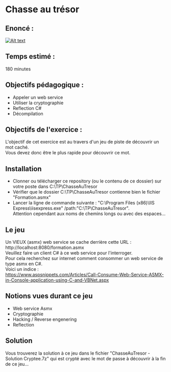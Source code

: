 # Chasse au trésor  
## Enoncé :  
  
[![Alt text](https://img.youtube.com/vi/HVq0fFf4f9U/mqdefault.jpg)](https://youtu.be/HVq0fFf4f9U)  
  
## Temps estimé :  
180 minutes  
## Objectifs pédagogique :  
- Appeler un web service  
- Utiliser la cryptographie  
- Reflection C#  
- Décompilation  
  
## Objectifs de l'exercice :  
L'objectif de cet exercice est au travers d'un jeu de piste de découvrir un mot caché.  
Vous devez donc être le plus rapide pour découvrir ce mot.  
  
## Installation  
- Clonner ou télécharger ce repository (ou le contenu de ce dossier) sur votre poste dans C:\TP\ChasseAuTresor  
- Vérifier que le dossier C:\TP\ChasseAuTresor contienne bien le fichier "Formation.asmx"  
- Lancer la ligne de commande suivante : "C:\Program Files (x86)\IIS Express\iisexpress.exe" /path:"C:\TP\ChasseAuTresor".  
  Attention cependant aux noms de chemins longs ou avec des espaces...  
  
## Le jeu  
Un VIEUX (asmx) web service se cache derrière cette URL : http://localhost:8080/formation.asmx  
Veuillez faire un client C# à ce web service pour l'interroger.  
Pour cela recherchez sur internet comment consommer un web service de type asmx en C#.  
Voici un indice :  
https://www.aspsnippets.com/Articles/Call-Consume-Web-Service-ASMX-in-Console-application-using-C-and-VBNet.aspx  
  
## Notions vues durant ce jeu  
- Web service Asmx  
- Cryptographie  
- Hacking / Reverse engenering  
- Reflection  
  
## Solution  
Vous trouverez la solution à ce jeu dans le fichier "ChasseAuTresor - Solution Cryptee.7z" qui est crypté avec le mot de passe à découvrir à la fin de ce jeu...  